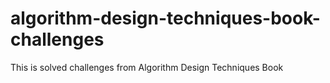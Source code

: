 # algorithm-design-techniques-book-challenges
This is solved challenges from Algorithm Design Techniques Book
